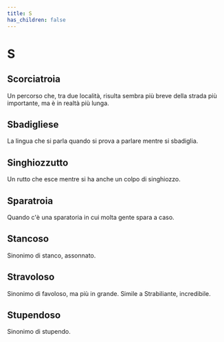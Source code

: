 ```yaml
---
title: S
has_children: false
---
```

# S

## Scorciatroia
Un percorso che, tra due località, risulta sembra più breve della strada più importante, ma è in realtà più lunga.

## Sbadigliese
La lingua che si parla quando si prova a parlare mentre si sbadiglia.

## Singhiozzutto
Un rutto che esce mentre si ha anche un colpo di singhiozzo.

## Sparatroia
Quando c'è una sparatoria in cui molta gente spara a caso.

## Stancoso
Sinonimo di stanco, assonnato.

## Stravoloso
Sinonimo di favoloso, ma più in grande. Simile a Strabiliante, incredibile.

## Stupendoso
Sinonimo di stupendo.